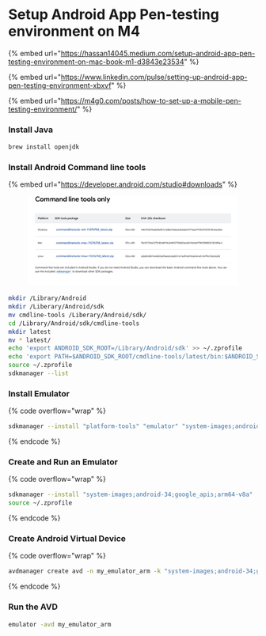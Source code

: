 # Setup Android App Pen-testing environment on M4

{% embed url="https://hassan14045.medium.com/setup-android-app-pen-testing-environment-on-mac-book-m1-d3843e23534" %}

{% embed url="https://www.linkedin.com/pulse/setting-up-android-app-pen-testing-environment-xbxvf" %}

{% embed url="https://m4g0.com/posts/how-to-set-up-a-mobile-pen-testing-environment/" %}

### Install Java

```bash
brew install openjdk
```

### Install Android Command line tools

{% embed url="https://developer.android.com/studio#downloads" %}

<figure><img src="../.gitbook/assets/image.png" alt=""><figcaption></figcaption></figure>

```bash
mkdir /Library/Android
mkdir /Liberary/Android/sdk
mv cmdline-tools /Liberary/Android/sdk/
cd /Library/Android/sdk/cmdline-tools
mkdir latest
mv * latest/
echo 'export ANDROID_SDK_ROOT=/Library/Android/sdk' >> ~/.zprofile
echo 'export PATH=$ANDROID_SDK_ROOT/cmdline-tools/latest/bin:$ANDROID_SDK_ROOT/platform-tools:$PATH' >> ~/.zprofile
source ~/.zprofile
sdkmanager --list
```

### Install Emulator

{% code overflow="wrap" %}
```bash
sdkmanager --install "platform-tools" "emulator" "system-images;android-34;google_apis;x86_64"
```
{% endcode %}

### Create and Run an Emulator

{% code overflow="wrap" %}
```bash
sdkmanager --install "system-images;android-34;google_apis;arm64-v8a"                               echo 'export PATH=$PATH:/Library/Android/sdk/emulator' >> ~/.zprofile
source ~/.zprofile
```
{% endcode %}

### Create Android Virtual Device

{% code overflow="wrap" %}
```bash
avdmanager create avd -n my_emulator_arm -k "system-images;android-34;google_apis;arm64-v8a" --force
```
{% endcode %}

### Run the AVD

```bash
emulator -avd my_emulator_arm
```

